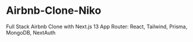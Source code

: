 # Airbnb-Clone-Niko
Full Stack Airbnb Clone with Next.js 13 App Router: React, Tailwind, Prisma, MongoDB, NextAuth
